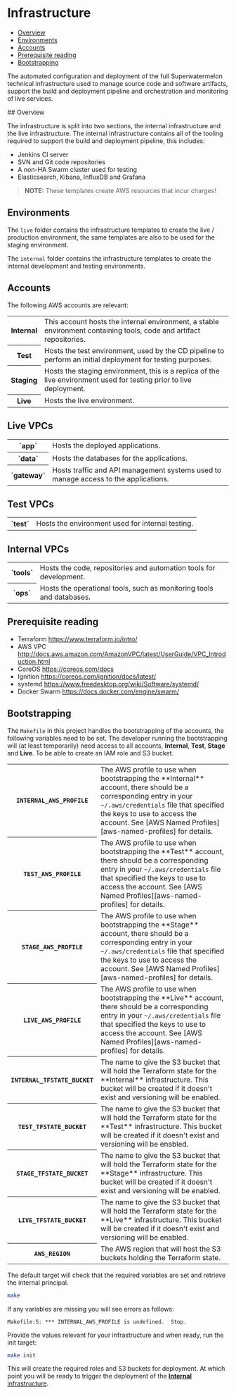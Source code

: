 # Infrastructure

- [Overview](#overview)
- [Environments](#environments)
- [Accounts](#accounts)
- [Prerequisite reading](#prerequisite-reading)
- [Bootstrapping](#bootstrapping)

The automated configuration and deployment of the full Superwatermelon
technical infrastructure used to manage source code and software artifacts,
support the build and deployment pipeline and orchestration and monitoring
of live services.

## Overview

The infrastructure is split into two sections, the internal infrastructure
and the live infrastructure. The internal infrastructure contains all of
the tooling required to support the build and deployment pipeline, this
includes:

- Jenkins CI server
- SVN and Git code repositories
- A non-HA Swarm cluster used for testing
- Elasticsearch, Kibana, InfluxDB and Grafana

> **NOTE:** These templates create AWS resources that incur charges!

## Environments

The `live` folder contains the infrastructure templates to create the
live / production environment, the same templates are also to be used
for the staging environment.

The `internal` folder contains the infrastructure templates to create
the internal development and testing environments.

## Accounts

The following AWS accounts are relevant:

<table>
  <tr>
    <th scope="row">Internal</th>
    <td>
      This account hosts the internal environment, a stable
      environment containing tools, code and artifact repositories.
    </td>
  </tr>
  <tr>
    <th scope="row">Test</th>
    <td>
      Hosts the test environment, used by the CD pipeline to
      perform an initial deployment for testing purposes.
    </td>
  </tr>
  <tr>
    <th scope="row">Staging</th>
    <td>
      Hosts the staging environment, this is a replica of the live
      environment used for testing prior to live deployment.
    </td>
  </tr>
  <tr>
    <th scope="row">Live</th>
    <td>
      Hosts the live environment.
    </td>
  </tr>
</table>

## Live VPCs

<table>
  <tr>
    <th scope="row">`app`</th>
    <td>Hosts the deployed applications.</td>
  </tr>
  <tr>
    <th scope="row">`data`</th>
    <td>Hosts the databases for the applications.</td>
  </tr>
  <tr scope="row">
    <th scope="row">`gateway`</th>
    <td>
      Hosts traffic and API management systems used to manage
      access to the applications.
    </td>
  </tr>
</table>

## Test VPCs

<table>
  <tr>
    <th scope="row">`test`</th>
    <td>Hosts the environment used for internal testing.</td>
  </tr>
</table>

## Internal VPCs

<table>
  <tr>
    <th scope="row">`tools`</th>
    <td>
      Hosts the code, repositories and automation tools for
      development.
    </td>
  </tr>
  <tr>
    <th scope="row">`ops`</th>
    <td>
      Hosts the operational tools, such as monitoring tools and
      databases.
    </td>
  </tr>
</table>

## Prerequisite reading

- Terraform https://www.terraform.io/intro/
- AWS VPC http://docs.aws.amazon.com/AmazonVPC/latest/UserGuide/VPC_Introduction.html
- CoreOS https://coreos.com/docs
- Ignition https://coreos.com/ignition/docs/latest/
- systemd https://www.freedesktop.org/wiki/Software/systemd/
- Docker Swarm https://docs.docker.com/engine/swarm/

## Bootstrapping

The `Makefile` in this project handles the bootstrapping of the accounts, the
following variables need to be set. The developer running the bootstrapping
will (at least temporarily) need access to all accounts, **Internal**,
**Test**, **Stage** and **Live**. To be able to create an IAM role and S3
bucket.

<table>
  <tr>
    <th scope="row"><code>INTERNAL_AWS_PROFILE</code></th>
    <td>
      The AWS profile to use when bootstrapping the **Internal** account, there
      should be a corresponding entry in your <code>~/.aws/credentials</code>
      file that specified the keys to use to access the account. See
      [AWS Named Profiles][aws-named-profiles] for details.
    </td>
  </tr>
  <tr>
    <th scope="row"><code>TEST_AWS_PROFILE</code></th>
    <td>
      The AWS profile to use when bootstrapping the **Test** account, there
      should be a corresponding entry in your <code>~/.aws/credentials</code>
      file that specified the keys to use to access the account. See
      [AWS Named Profiles][aws-named-profiles] for details.
    </td>
  </tr>
  <tr>
    <th scope="row"><code>STAGE_AWS_PROFILE</code></th>
    <td>
      The AWS profile to use when bootstrapping the **Stage** account, there
      should be a corresponding entry in your <code>~/.aws/credentials</code>
      file that specified the keys to use to access the account. See
      [AWS Named Profiles][aws-named-profiles] for details.
    </td>
  </tr>
  <tr>
    <th scope="row"><code>LIVE_AWS_PROFILE</code></th>
    <td>
      The AWS profile to use when bootstrapping the **Live** account, there
      should be a corresponding entry in your <code>~/.aws/credentials</code>
      file that specified the keys to use to access the account. See
      [AWS Named Profiles][aws-named-profiles] for details.
    </td>
  </tr>
  <tr>
    <th scope="row"><code>INTERNAL_TFSTATE_BUCKET</code></th>
    <td>
      The name to give the S3 bucket that will hold the Terraform state for
      the **Internal** infrastructure. This bucket will be created if it
      doesn't exist and versioning will be enabled.
    </td>
  </tr>
  <tr>
    <th scope="row"><code>TEST_TFSTATE_BUCKET</code></th>
    <td>
      The name to give the S3 bucket that will hold the Terraform state for
      the **Test** infrastructure. This bucket will be created if it
      doesn't exist and versioning will be enabled.
    </td>
  </tr>
  <tr>
    <th scope="row"><code>STAGE_TFSTATE_BUCKET</code></th>
    <td>
      The name to give the S3 bucket that will hold the Terraform state for
      the **Stage** infrastructure. This bucket will be created if it
      doesn't exist and versioning will be enabled.
    </td>
  </tr>
  <tr>
    <th scope="row"><code>LIVE_TFSTATE_BUCKET</code></th>
    <td>
      The name to give the S3 bucket that will hold the Terraform state for
      the **Live** infrastructure. This bucket will be created if it
      doesn't exist and versioning will be enabled.
    </td>
  </tr>
  <tr>
    <th scope="row"><code>AWS_REGION</code></th>
    <td>
      The AWS region that will host the S3 buckets holding the Terraform state.
    </td>
  </tr>
</table>

The default target will check that the required variables are set and retrieve
the internal principal.

```sh
make
```

If any variables are missing you will see errors as follows:

```
Makefile:5: *** INTERNAL_AWS_PROFILE is undefined.  Stop.
```

Provide the values relevant for your infrastructure and when ready, run the
init target:

```sh
make init
```

This will create the required roles and S3 buckets for deployment. At which
point you will be ready to trigger the deployment of the
[**Internal** infrastructure][infrastructure-internal].

[aws-named-profiles]: http://docs.aws.amazon.com/cli/latest/userguide/cli-chap-getting-started.html#cli-multiple-profiles
[infrastructure-internal]: https://github.com/superwatermelon/infrastructure-internal
